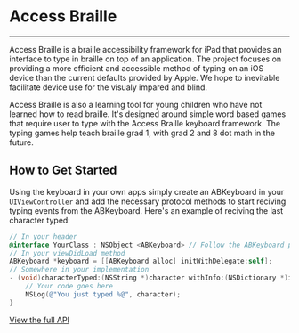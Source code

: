 # Access Braille
* * *
Access Braille is a braille accessibility framework for iPad that provides an interface to type in braille on top of an application. The project focuses on providing a more efficient and accessible method of typing on an iOS device than the current defaults provided by Apple. We hope to inevitable facilitate device use for the visualy impared and blind.

Access Braille is also a learning tool for young children who have not learned how to read braille. It's designed around simple word based games that require user to type with the Access Braille keyboard framework. The typing games help teach braille grad 1, with grad 2 and 8 dot math in the future.

## How to Get Started
Using the keyboard in your own apps simply create an ABKeyboard in your ```UIViewController``` and add the necessary protocol methods to start reciving typing events from the ABKeyboard. Here's an example of reciving the last character typed:
```objective-c
// In your header
@interface YourClass : NSObject <ABKeyboard> // Follow the ABKeyboard protocol
// In your viewDidLoad method
ABKeyboard *keyboard = [[ABKeyboard alloc] initWithDelegate:self];
// Somewhere in your implementation
- (void)characterTyped:(NSString *)character withInfo:(NSDictionary *)info {
    // Your code goes here
    NSLog(@"You just typed %@", character);
}
```
[View the full API](https://github.com/RITAccess/accessbraille/wiki/AccessBraille-API-Documentation)
